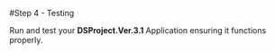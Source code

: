 #Step 4 - Testing

Run and test your <c1><b>DSProject.Ver.3.1</b></c1> Application ensuring it functions properly.